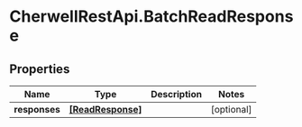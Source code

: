 # CherwellRestApi.BatchReadResponse

## Properties
Name | Type | Description | Notes
------------ | ------------- | ------------- | -------------
**responses** | [**[ReadResponse]**](ReadResponse.md) |  | [optional] 


